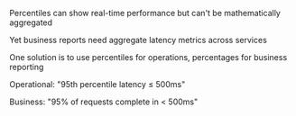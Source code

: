 ---
---

Percentiles can show real-time performance but can't be mathematically aggregated

Yet business reports need aggregate latency metrics across services 

One solution is to use percentiles for operations, percentages for business reporting

Operational: "95th percentile latency ≤ 500ms"

Business: "95% of requests complete in < 500ms"

